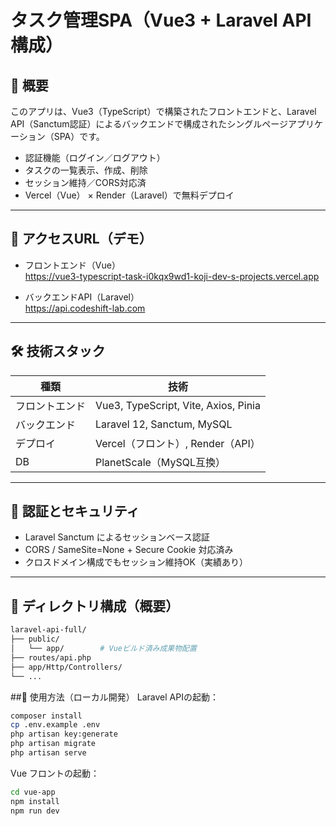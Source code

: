# タスク管理SPA（Vue3 + Laravel API構成）

## 📌 概要

このアプリは、Vue3（TypeScript）で構築されたフロントエンドと、Laravel API（Sanctum認証）によるバックエンドで構成されたシングルページアプリケーション（SPA）です。

- 認証機能（ログイン／ログアウト）
- タスクの一覧表示、作成、削除
- セッション維持／CORS対応済
- Vercel（Vue） × Render（Laravel）で無料デプロイ

---

## 🚀 アクセスURL（デモ）

- フロントエンド（Vue）  
  https://vue3-typescript-task-i0kqx9wd1-koji-dev-s-projects.vercel.app 

- バックエンドAPI（Laravel）  
  https://api.codeshift-lab.com

---

## 🛠 技術スタック

| 種類 | 技術 |
|------|------|
| フロントエンド | Vue3, TypeScript, Vite, Axios, Pinia |
| バックエンド | Laravel 12, Sanctum, MySQL |
| デプロイ | Vercel（フロント）, Render（API） |
| DB | PlanetScale（MySQL互換） |

---

## 🔐 認証とセキュリティ

- Laravel Sanctum によるセッションベース認証
- CORS / SameSite=None + Secure Cookie 対応済み
- クロスドメイン構成でもセッション維持OK（実績あり）

---

## 📁 ディレクトリ構成（概要）

```bash
laravel-api-full/
├── public/
│   └── app/        # Vueビルド済み成果物配置
├── routes/api.php
├── app/Http/Controllers/
└── ...
```

##📄 使用方法（ローカル開発）
Laravel APIの起動：

```bash
composer install
cp .env.example .env
php artisan key:generate
php artisan migrate
php artisan serve
```

Vue フロントの起動：

```bash
cd vue-app
npm install
npm run dev
```
